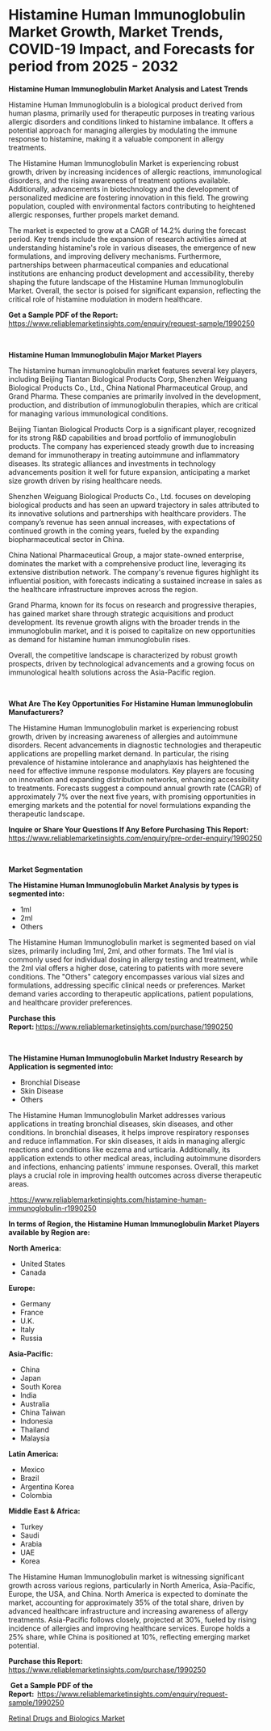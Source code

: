 <p><h1>Histamine Human Immunoglobulin Market Growth, Market Trends, COVID-19 Impact, and Forecasts for period from 2025 - 2032</h1></p><p><strong>Histamine Human Immunoglobulin Market Analysis and Latest Trends</strong></p>
<p><p>Histamine Human Immunoglobulin is a biological product derived from human plasma, primarily used for therapeutic purposes in treating various allergic disorders and conditions linked to histamine imbalance. It offers a potential approach for managing allergies by modulating the immune response to histamine, making it a valuable component in allergy treatments.</p><p>The Histamine Human Immunoglobulin Market is experiencing robust growth, driven by increasing incidences of allergic reactions, immunological disorders, and the rising awareness of treatment options available. Additionally, advancements in biotechnology and the development of personalized medicine are fostering innovation in this field. The growing population, coupled with environmental factors contributing to heightened allergic responses, further propels market demand.</p><p>The market is expected to grow at a CAGR of 14.2% during the forecast period. Key trends include the expansion of research activities aimed at understanding histamine's role in various diseases, the emergence of new formulations, and improving delivery mechanisms. Furthermore, partnerships between pharmaceutical companies and educational institutions are enhancing product development and accessibility, thereby shaping the future landscape of the Histamine Human Immunoglobulin Market. Overall, the sector is poised for significant expansion, reflecting the critical role of histamine modulation in modern healthcare.</p></p>
<p><strong>Get a Sample PDF of the Report:&nbsp;</strong> <a href="https://www.reliablemarketinsights.com/enquiry/request-sample/1990250?utm_campaign=2888&utm_medium=2&utm_source=Github&utm_content=ia&utm_term=09032025&utm_id=histamine-human-immunoglobulin">https://www.reliablemarketinsights.com/enquiry/request-sample/1990250</a></p>
<p>&nbsp;</p>
<p><strong>Histamine Human Immunoglobulin Major Market Players</strong></p>
<p><p>The histamine human immunoglobulin market features several key players, including Beijing Tiantan Biological Products Corp, Shenzhen Weiguang Biological Products Co., Ltd., China National Pharmaceutical Group, and Grand Pharma. These companies are primarily involved in the development, production, and distribution of immunoglobulin therapies, which are critical for managing various immunological conditions.</p><p>Beijing Tiantan Biological Products Corp is a significant player, recognized for its strong R&D capabilities and broad portfolio of immunoglobulin products. The company has experienced steady growth due to increasing demand for immunotherapy in treating autoimmune and inflammatory diseases. Its strategic alliances and investments in technology advancements position it well for future expansion, anticipating a market size growth driven by rising healthcare needs.</p><p>Shenzhen Weiguang Biological Products Co., Ltd. focuses on developing biological products and has seen an upward trajectory in sales attributed to its innovative solutions and partnerships with healthcare providers. The company’s revenue has seen annual increases, with expectations of continued growth in the coming years, fueled by the expanding biopharmaceutical sector in China.</p><p>China National Pharmaceutical Group, a major state-owned enterprise, dominates the market with a comprehensive product line, leveraging its extensive distribution network. The company's revenue figures highlight its influential position, with forecasts indicating a sustained increase in sales as the healthcare infrastructure improves across the region.</p><p>Grand Pharma, known for its focus on research and progressive therapies, has gained market share through strategic acquisitions and product development. Its revenue growth aligns with the broader trends in the immunoglobulin market, and it is poised to capitalize on new opportunities as demand for histamine human immunoglobulin rises.</p><p>Overall, the competitive landscape is characterized by robust growth prospects, driven by technological advancements and a growing focus on immunological health solutions across the Asia-Pacific region.</p></p>
<p>&nbsp;</p>
<p><strong>What Are The Key Opportunities For Histamine Human Immunoglobulin Manufacturers?</strong></p>
<p><p>The Histamine Human Immunoglobulin market is experiencing robust growth, driven by increasing awareness of allergies and autoimmune disorders. Recent advancements in diagnostic technologies and therapeutic applications are propelling market demand. In particular, the rising prevalence of histamine intolerance and anaphylaxis has heightened the need for effective immune response modulators. Key players are focusing on innovation and expanding distribution networks, enhancing accessibility to treatments. Forecasts suggest a compound annual growth rate (CAGR) of approximately 7% over the next five years, with promising opportunities in emerging markets and the potential for novel formulations expanding the therapeutic landscape.</p></p>
<p><strong>Inquire or Share Your Questions If Any Before Purchasing This Report:</strong> <a href="https://www.reliablemarketinsights.com/enquiry/pre-order-enquiry/1990250?utm_campaign=2888&utm_medium=2&utm_source=Github&utm_content=ia&utm_term=09032025&utm_id=histamine-human-immunoglobulin">https://www.reliablemarketinsights.com/enquiry/pre-order-enquiry/1990250</a></p>
<p>&nbsp;</p>
<p><strong>Market Segmentation</strong></p>
<p><strong>The Histamine Human Immunoglobulin Market Analysis by types is segmented into:</strong></p>
<p><ul><li>1ml</li><li>2ml</li><li>Others</li></ul></p>
<p><p>The Histamine Human Immunoglobulin market is segmented based on vial sizes, primarily including 1ml, 2ml, and other formats. The 1ml vial is commonly used for individual dosing in allergy testing and treatment, while the 2ml vial offers a higher dose, catering to patients with more severe conditions. The "Others" category encompasses various vial sizes and formulations, addressing specific clinical needs or preferences. Market demand varies according to therapeutic applications, patient populations, and healthcare provider preferences.</p></p>
<p><strong>Purchase this Report:&nbsp;</strong><a href="https://www.reliablemarketinsights.com/purchase/1990250?utm_campaign=2888&utm_medium=2&utm_source=Github&utm_content=ia&utm_term=09032025&utm_id=histamine-human-immunoglobulin">https://www.reliablemarketinsights.com/purchase/1990250</a></p>
<p>&nbsp;</p>
<p><strong>The Histamine Human Immunoglobulin Market Industry Research by Application is segmented into:</strong></p>
<p><ul><li>Bronchial Disease</li><li>Skin Disease</li><li>Others</li></ul></p>
<p><p>The Histamine Human Immunoglobulin Market addresses various applications in treating bronchial diseases, skin diseases, and other conditions. In bronchial diseases, it helps improve respiratory responses and reduce inflammation. For skin diseases, it aids in managing allergic reactions and conditions like eczema and urticaria. Additionally, its application extends to other medical areas, including autoimmune disorders and infections, enhancing patients' immune responses. Overall, this market plays a crucial role in improving health outcomes across diverse therapeutic areas.</p></p>
<p><a href="https://www.reliablemarketinsights.com/histamine-human-immunoglobulin-r1990250?utm_campaign=2888&utm_medium=2&utm_source=Github&utm_content=ia&utm_term=09032025&utm_id=histamine-human-immunoglobulin">&nbsp;https://www.reliablemarketinsights.com/histamine-human-immunoglobulin-r1990250</a></p>
<p><strong>In terms of Region, the Histamine Human Immunoglobulin Market Players available by Region are:</strong></p>
<p>
    <p> <strong> North America: </strong>
        <ul>
            <li>United States</li>
            <li>Canada</li>
        </ul>
        </p> 
    <p> <strong> Europe: </strong>
        <ul>
            <li>Germany</li>
            <li>France</li>
            <li>U.K.</li>
            <li>Italy</li>
            <li>Russia</li>
        </ul>
        </p> 
    <p> <strong> Asia-Pacific: </strong>
        <ul>
            <li>China</li>
            <li>Japan</li>
            <li>South Korea</li>
            <li>India</li>
            <li>Australia</li>
            <li>China Taiwan</li>
            <li>Indonesia</li>
            <li>Thailand</li>
            <li>Malaysia</li>
        </ul>
        </p> 
    <p> <strong> Latin America: </strong>
        <ul>
            <li>Mexico</li>
            <li>Brazil</li>
            <li>Argentina Korea</li>
            <li>Colombia</li>
        </ul>
        </p> 
    <p> <strong> Middle East & Africa: </strong>
        <ul>
            <li>Turkey</li>
            <li>Saudi</li>
            <li>Arabia</li>
            <li>UAE</li>
            <li>Korea</li>
        </ul>
    </p>
    </p>
<p><p>The Histamine Human Immunoglobulin market is witnessing significant growth across various regions, particularly in North America, Asia-Pacific, Europe, the USA, and China. North America is expected to dominate the market, accounting for approximately 35% of the total share, driven by advanced healthcare infrastructure and increasing awareness of allergy treatments. Asia-Pacific follows closely, projected at 30%, fueled by rising incidence of allergies and improving healthcare services. Europe holds a 25% share, while China is positioned at 10%, reflecting emerging market potential.</p></p>
<p><strong>Purchase this Report: </strong><a href="https://www.reliablemarketinsights.com/purchase/1990250?utm_campaign=2888&utm_medium=2&utm_source=Github&utm_content=ia&utm_term=09032025&utm_id=histamine-human-immunoglobulin">https://www.reliablemarketinsights.com/purchase/1990250</a></p>
<p>&nbsp;<strong>Get a Sample PDF of the Report:&nbsp;&nbsp;</strong><a href="https://www.reliablemarketinsights.com/enquiry/request-sample/1990250?utm_campaign=2888&utm_medium=2&utm_source=Github&utm_content=ia&utm_term=09032025&utm_id=histamine-human-immunoglobulin">https://www.reliablemarketinsights.com/enquiry/request-sample/1990250</a></p>
<p><strong></strong></p>
<p><p><a href="https://github.com/perbetpereir/Market-Research-Report-List-1/blob/main/retinal-drugs-and-biologics-market.md?utm_campaign=2888&utm_medium=2&utm_source=Github&utm_content=ia&utm_term=09032025&utm_id=histamine-human-immunoglobulin">Retinal Drugs and Biologics Market</a></p></p>